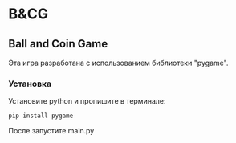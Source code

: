 # B&CG
## Ball and Coin Game
Эта игра разработана с использованием библиотеки "pygame".
### Установка
Установите python и пропишите в терминале:
```
pip install pygame
```
После запустите main.py